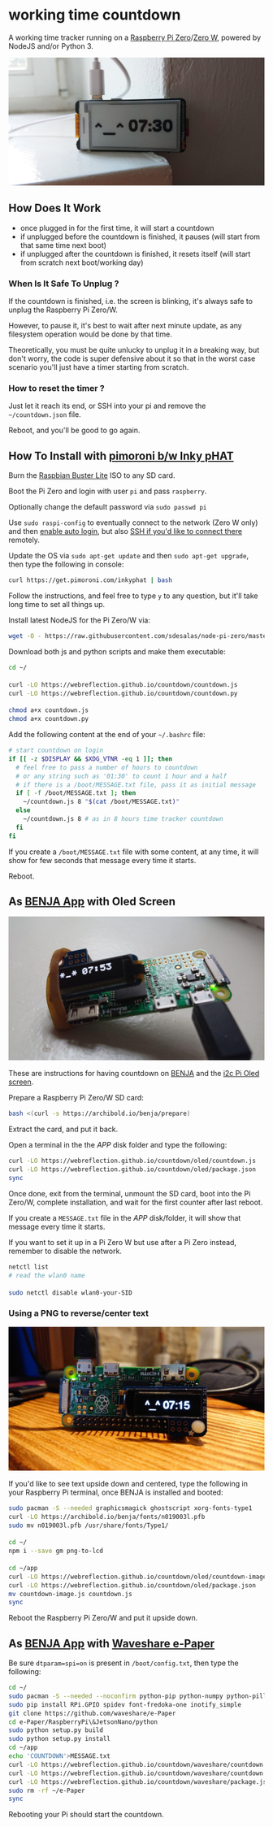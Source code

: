 # working time countdown

A working time tracker running on a [Raspberry Pi Zero](https://www.raspberrypi.org/products/raspberry-pi-zero/)/[Zero W](https://www.raspberrypi.org/products/raspberry-pi-zero-w/), powered by NodeJS and/or Python 3.

![time tracker example](./time-tracker-pi-zero.jpg)


## How Does It Work

  * once plugged in for the first time, it will start a countdown
  * if unplugged before the countdown is finished, it pauses (will start from that same time next boot)
  * if unplugged after the countdown is finished, it resets itself (will start from scratch next boot/working day)


### When Is It Safe To Unplug ?

If the countdown is finished, i.e. the screen is blinking, it's always safe to unplug the Raspberry Pi Zero/W.

However, to pause it, it's best to wait after next minute update, as any filesystem operation would be done by that time.

Theoretically, you must be quite unlucky to unplug it in a breaking way, but don't worry, the code is super defensive about it so that in the worst case scenario you'll just have a timer starting from scratch.


### How to reset the timer ?

Just let it reach its end, or SSH into your pi and remove the `~/countdown.json` file.

Reboot, and you'll be good to go again.


## How To Install with [pimoroni b/w Inky pHAT](https://pimoroni.com/inkyphat)

Burn the [Raspbian Buster Lite](https://www.raspberrypi.org/downloads/raspbian/) ISO to any SD card.

Boot the Pi Zero and login with user `pi` and pass `raspberry`.

Optionally change the default password via `sudo passwd pi`

Use `sudo raspi-config` to eventually connect to the network (Zero W only) and then [enable auto login](https://www.opentechguides.com/how-to/article/raspberry-pi/134/raspbian-jessie-autologin.html), but also [SSH if you'd like to connect there](https://www.raspberrypi.org/documentation/remote-access/ssh/) remotely.

Update the OS via `sudo apt-get update` and then `sudo apt-get upgrade`, then type the following in console:

```sh
curl https://get.pimoroni.com/inkyphat | bash
```

Follow the instructions, and feel free to type `y` to any question, but it'll take long time to set all things up.

Install latest NodeJS for the Pi Zero/W via:

```sh
wget -O - https://raw.githubusercontent.com/sdesalas/node-pi-zero/master/install-node-v.last.sh | bash
```

Download both js and python scripts and make them executable:

```sh
cd ~/

curl -LO https://webreflection.github.io/countdown/countdown.js
curl -LO https://webreflection.github.io/countdown/countdown.py

chmod a+x countdown.js
chmod a+x countdown.py
```

Add the following content at the end of your `~/.bashrc` file:

```sh
# start countdown on login
if [[ -z $DISPLAY && $XDG_VTNR -eq 1 ]]; then
  # feel free to pass a number of hours to countdown
  # or any string such as '01:30' to count 1 hour and a half
  # if there is a /boot/MESSAGE.txt file, pass it as initial message
  if [ -f /boot/MESSAGE.txt ]; then
    ~/countdown.js 8 "$(cat /boot/MESSAGE.txt)"
  else
    ~/countdown.js 8 # as in 8 hours time tracker countdown
  fi
fi
```

If you create a `/boot/MESSAGE.txt` file with some content, at any time, it will show for few seconds that message every time it starts.

Reboot.


## As [BENJA App](https://archibold.io/benja/) with Oled Screen

![time tracker oled example](./time-tracker-oled.jpg)

These are instructions for having countdown on [BENJA](https://github.com/WebReflection/archibold.io/tree/gh-pages/benja) and the [i2c Pi Oled screen](https://learn.adafruit.com/adafruit-pioled-128x32-mini-oled-for-raspberry-pi/usage).

Prepare a Raspberry Pi Zero/W SD card:

```sh
bash <(curl -s https://archibold.io/benja/prepare)
```

Extract the card, and put it back.

Open a terminal in the the _APP_ disk folder and type the following:

```sh
curl -LO https://webreflection.github.io/countdown/oled/countdown.js
curl -LO https://webreflection.github.io/countdown/oled/package.json
sync
```

Once done, exit from the terminal, unmount the SD card, boot into the Pi Zero/W, complete installation, and wait for the first counter after last reboot.

If you create a `MESSAGE.txt` file in the _APP_ disk/folder, it will show that message every time it starts.

If you want to set it up in a Pi Zero W but use after a Pi Zero instead, remember to disable the network.

```sh
netctl list
# read the wlan0 name

sudo netctl disable wlan0-your-SID
```

### Using a PNG to reverse/center text

![time tracker oled example](./time-tracker-oled-image.jpg)

If you'd like to see text upside down and centered, type the following in your Raspberry Pi terminal, once BENJA is installed and booted:

```sh
sudo pacman -S --needed graphicsmagick ghostscript xorg-fonts-type1
curl -LO https://archibold.io/benja/fonts/n019003l.pfb
sudo mv n019003l.pfb /usr/share/fonts/Type1/

cd ~/
npm i --save gm png-to-lcd

cd ~/app
curl -LO https://webreflection.github.io/countdown/oled/countdown-image.js
curl -LO https://webreflection.github.io/countdown/oled/package.json
mv countdown-image.js countdown.js
sync
```

Reboot the Raspberry Pi Zero/W and put it upside down.

## As [BENJA App](https://archibold.io/benja/) with [Waveshare e-Paper](https://www.waveshare.com/wiki/2.13inch_e-Paper_HAT)

Be sure `dtparam=spi=on` is present in `/boot/config.txt`, then type the following:

```sh
cd ~/
sudo pacman -S --needed --noconfirm python-pip python-numpy python-pillow wiringpi inotify-tools
sudo pip install RPi.GPIO spidev font-fredoka-one inotify_simple
git clone https://github.com/waveshare/e-Paper
cd e-Paper/RaspberryPi\&JetsonNano/python
sudo python setup.py build
sudo python setup.py install
cd ~/app
echo 'COUNTDOWN'>MESSAGE.txt
curl -LO https://webreflection.github.io/countdown/waveshare/countdown.js
curl -LO https://webreflection.github.io/countdown/waveshare/countdown.py
curl -LO https://webreflection.github.io/countdown/waveshare/package.json
sudo rm -rf ~/e-Paper
sync
```

Rebooting your Pi should start the countdown.
